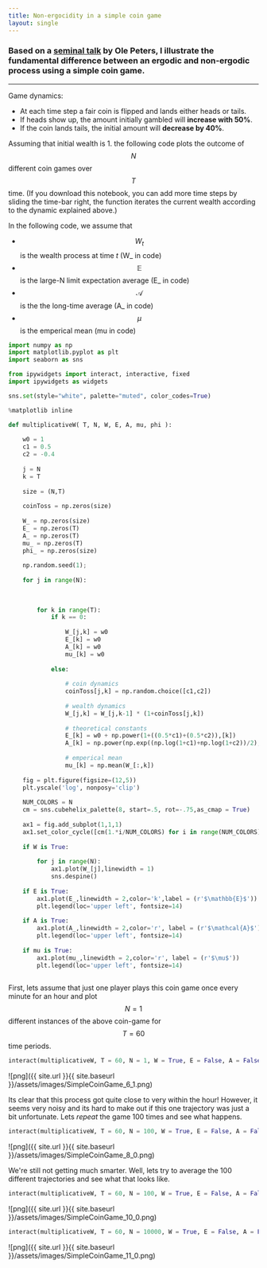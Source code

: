 ```yaml
---
title: Non-ergocidity in a simple coin game
layout: single
---
```


### Based on a [seminal talk](https://www.youtube.com/watch?v=f1vXAHGIpfc) by Ole Peters, I illustrate the fundamental difference between an ergodic and non-ergodic process using a simple coin game.  

---

Game dynamics: 

* At each time step a fair coin is flipped and lands either heads or tails.
* If heads show up, the amount initially gambled will **increase with 50%**. 
* If the coin lands tails, the initial amount will **decrease by 40%**. 

Assuming that initial wealth is 1. the following code plots the outcome of $$N$$ different coin games over $$T$$ time. (If you download this notebook, you can add more time steps by sliding the time-bar right, the function iterates the current wealth according to the dynamic explained above.) 

In the following code, we assume that 

* $$W_t$$ is the wealth process at time $t$ (W_ in code)
* $$\mathbb{E}$$ is the large-N limit expectation average (E_ in code)
* $$\mathcal{A}$$ is the the long-time average (A_ in code)
* $$\mu$$ is the emperical mean (mu in code)


```python
import numpy as np
import matplotlib.pyplot as plt
import seaborn as sns

from ipywidgets import interact, interactive, fixed
import ipywidgets as widgets

sns.set(style="white", palette="muted", color_codes=True)

%matplotlib inline
```


```python
def multiplicativeW( T, N, W, E, A, mu, phi ):
    
    w0 = 1 
    c1 = 0.5 
    c2 = -0.4
    
    j = N
    k = T
    
    size = (N,T)
    
    coinToss = np.zeros(size)
    
    W_ = np.zeros(size)
    E_ = np.zeros(T)
    A_ = np.zeros(T)
    mu_ = np.zeros(T)
    phi_ = np.zeros(size)
    
    np.random.seed(1); 
    
    for j in range(N):
        
        
        
        for k in range(T):
            if k == 0:
                
                W_[j,k] = w0
                E_[k] = w0
                A_[k] = w0
                mu_[k] = w0
                
            else:
                
                # coin dynamics 
                coinToss[j,k] = np.random.choice([c1,c2])
                
                # wealth dynamics
                W_[j,k] = W_[j,k-1] * (1+coinToss[j,k])
                
                # theoretical constants
                E_[k] = w0 + np.power(1+((0.5*c1)+(0.5*c2)),[k])
                A_[k] = np.power(np.exp((np.log(1+c1)+np.log(1+c2))/2),[k])
                
                # emperical mean
                mu_[k] = np.mean(W_[:,k])
    
    fig = plt.figure(figsize=(12,5))
    plt.yscale('log', nonposy='clip')
    
    NUM_COLORS = N
    cm = sns.cubehelix_palette(8, start=.5, rot=-.75,as_cmap = True)
    
    ax1 = fig.add_subplot(1,1,1)
    ax1.set_color_cycle([cm(1.*i/NUM_COLORS) for i in range(NUM_COLORS)])
    
    if W is True:
    
        for j in range(N):
            ax1.plot(W_[j],linewidth = 1)
            sns.despine()
        
    if E is True:    
        ax1.plot(E_,linewidth = 2,color='k',label = (r'$\mathbb{E}$'))
        plt.legend(loc='upper left', fontsize=14)
        
    if A is True:
        ax1.plot(A_,linewidth = 2,color='r', label = (r'$\mathcal{A}$'))
        plt.legend(loc='upper left', fontsize=14)
        
    if mu is True:
        ax1.plot(mu_,linewidth = 2,color='r', label = (r'$\mu$'))
        plt.legend(loc='upper left', fontsize=14)
        
```

First, lets assume that just one player plays this coin game once every minute for an hour and plot $$N=1$$ different instances of the above coin-game for $$T=60$$ time periods. 


```python
interact(multiplicativeW, T = 60, N = 1, W = True, E = False, A = False, mu = False, phi = False)
```

![png]({{ site.url }}{{ site.baseurl }}/assets/images/SimpleCoinGame_6_1.png)


Its clear that this process got quite close to very within the hour! However, it seems very noisy and its hard to make out if this one trajectory was just a bit unfortunate. Lets _repeat_ the game 100 times and see what happens.


```python
interact(multiplicativeW, T = 60, N = 100, W = True, E = False, A = False, mu = False, phi = False)
```


![png]({{ site.url }}{{ site.baseurl }}/assets/images/SimpleCoinGame_8_0.png)


We're still not getting much smarter. Well, lets try to average the 100 different trajectories and see what that looks like.


```python
interact(multiplicativeW, T = 60, N = 100, W = True, E = False, A = False, mu = False, phi = False)
```


![png]({{ site.url }}{{ site.baseurl }}/assets/images/SimpleCoinGame_10_0.png)



```python
interact(multiplicativeW, T = 60, N = 10000, W = True, E = False, A = False, mu = False, phi = False)
```


![png]({{ site.url }}{{ site.baseurl }}/assets/images/SimpleCoinGame_11_0.png)



